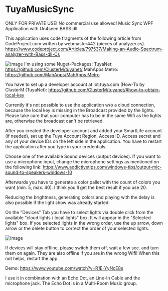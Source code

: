 # TuyaMusicSync
ONLY FOR PRIVATE USE! No commercial use allowed!
Music Sync WPF Application with Un4seen BASS.dll

This application uses code fragments of the following article from CodeProject.com written by webmaster442 (pieces of analyzer.cs).
https://www.codeproject.com/Articles/797537/Making-an-Audio-Spectrum-analyzer-with-Bass-dll-Cs

![image](https://user-images.githubusercontent.com/4045393/211415698-042d3086-7f9e-49b4-9c4c-8791b24f09b5.png)
I'm using some Nuget-Packages:
  TuyaNet:        https://github.com/ClusterM/tuyanet/
  MahApps.Metro:  https://github.com/MahApps/MahApps.Metro
  
You have to set up a developer account at iot.tuya.com (How-To by ClusterM (TuyaNet):
https://github.com/ClusterM/tuyanet/#how-to-obtain-local-key

Currently it's not possible to use the application w/o a cloud connection, because the local key is missing in the Broadcast provided by the lights.
Please take care that your computer has to be in the same Wifi as the lights are, otherwise the broadcast can't be retrieved.

After you created the developer account and added your SmartLife account (if needed), set up the Tuya Account Region, Access ID, Access secret and any of your device IDs on the left side in the application. You have to restart the application after you type in your credentials.

Choose one of the available Sound devices (output devices). If you want to use a microphone input, change the microphone settings as mentioned on the following link:
https://www.addictivetips.com/windows-tips/output-mic-sound-to-speakers-windows-10

Afterwards you have to generate a color pallet with the count of colors you want (min. 5, max. 40). I think you'll get the best result if you use 20.

Reducing the brightness, generating colors and playing with the delay is also possible if the light show was already started.

On the "Devices" Tab you have to select lights via double click from the available "cloud lights / local lights" box.
It will appear in the "Selected lights" box. If you selected lights in the wrong order, use the up arrow, down arrow or the delete button to correct the order of your selected lights.

![image](https://user-images.githubusercontent.com/4045393/211425014-501d761b-da84-4674-83e6-ccbefbc48f2f.png)

If devices will stay offline, please switch them off, wait a few sec. and turn them on again. They are also offline if you are in the wrong Wifi!
When this not helps, restart the app.

Demo: https://www.youtube.com/watch?v=R1E-YyNcE8s

I use it in combination with an Echo Dot, an Line-In Cable and the microphone jack.
The Echo Dot is in a Multi-Room Music group.
